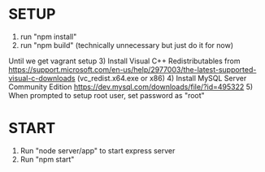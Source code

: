# SETUP

1) run "npm install"
2) run "npm build" (technically unnecessary but just do it for now)

Until we get vagrant setup
3) Install Visual C++ Redistributables from https://support.microsoft.com/en-us/help/2977003/the-latest-supported-visual-c-downloads (vc_redist.x64.exe or x86)
4) Install MySQL Server Community Edition https://dev.mysql.com/downloads/file/?id=495322
5) When prompted to setup root user, set password as "root"

# START
1) Run "node server/app" to start express server
2) Run "npm start"
